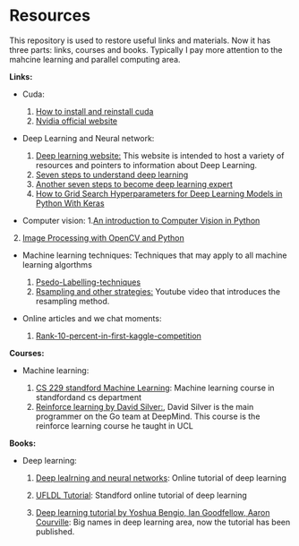 # Resources

This repository is used to restore useful links and materials. Now it has three parts: links, courses and books. Typically I pay more attention to the mahcine learning and parallel computing area.

**Links:**

- Cuda:

  1) [How to install and reinstall cuda](http://www.cnblogs.com/mayi2010/p/5604586.html)
  2) [Nvidia official website](http://www.nvidia.com/page/home.html)
  
- Deep Learning and Neural network:
  1) [Deep learning website:](http://deeplearning.net/) This website is intended to host a variety of resources and pointers to information about Deep Learning. 
  2) [Seven steps to understand deep learning](http://www.kdnuggets.com/2016/01/seven-steps-deep-learning.html)
  3) [Another seven steps to become deep learning expert](https://www.linkedin.com/pulse/7-steps-becoming-deep-learning-expert-ankit-agarwal)
  4) [How to Grid Search Hyperparameters for Deep Learning Models in Python With Keras](https://machinelearningmastery.com/grid-search-hyperparameters-deep-learning-models-python-keras/)

 - Computer vision:
  1.[An introduction to Computer Vision in Python](https://alexlouden.com/posts/2016-computer-vision-on-strawberries.html)
  2. [Image Processing with OpenCV and Python](http://funcvis.org/blog/?p=44)
  
- Machine learning techniques: Techniques that may apply to all machine learning algorthms
  1) [Psedo-Labelling-techniques](https://www.analyticsvidhya.com/blog/2017/09/pseudo-labelling-semi-supervised-learning-technique/)
  2) [Rsampling and other strategies:](https://www.youtube.com/watch?v=-Z1PaqYKC1w&t=299s) Youtube video that introduces the resampling method.

- Online articles and we chat moments:
  1) [Rank-10-percent-in-first-kaggle-competition](https://dnc1994.com/2016/04/rank-10-percent-in-first-kaggle-competition/)

**Courses:**
- Machine learning:   

    1) [CS 229 standford Machine Learning](http://cs229.stanford.edu/): Machine learning course in standfordand cs department
    2) [Reinforce learning by David Silver:](http://http://www0.cs.ucl.ac.uk/staff/d.silver/web/Teaching.html), David Silver is the main programmer on the Go team at DeepMind. This course is the reinforce learning course he taught in UCL 

**Books:**
 - Deep learning:
   1) [Deep lealrning and neural networks](http://neuralnetworksanddeeplearning.com/): Online tutorial of deep learning
   
   2) [UFLDL Tutorial](http://deeplearning.stanford.edu/wiki/index.php/UFLDL_Tutorial): Standford online tutorial of deep learning
   
   3) [Deep learning tutorial by Yoshua Bengio, Ian Goodfellow, Aaron Courville](http://deeplearning.net/reading-list/tutorials/): Big names in deep learning area, now the tutorial has been published.
